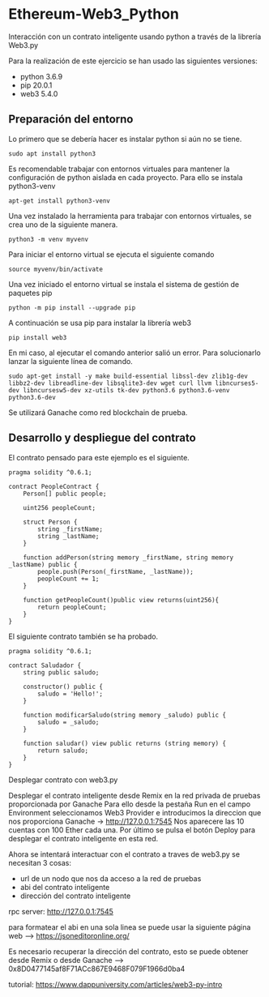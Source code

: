 # Ethereum-Web3_Python
Interacción con un contrato inteligente usando python a través de la librería Web3.py

Para la realización de este ejercicio se han usado las siguientes versiones:
- python 3.6.9
- pip 20.0.1
- web3 5.4.0

## Preparación del entorno
Lo  primero que se debería hacer es instalar python si aún no se tiene.
```
sudo apt install python3
```

Es recomendable trabajar con entornos virtuales para mantener la configuración de python aislada en cada proyecto. Para ello se instala python3-venv
```
apt-get install python3-venv
```

Una vez instalado la herramienta para trabajar con entornos virtuales, se crea uno de la siguiente manera.
```
python3 -m venv myvenv
```

Para iniciar el entorno virtual se ejecuta el siguiente comando
```
source myvenv/bin/activate
```

Una vez iniciado el entorno virtual se instala el sistema de gestión de paquetes pip
```
python -m pip install --upgrade pip
```

A continuación se usa pip para instalar la librería web3
```
pip install web3
```

En mi caso, al ejecutar el comando anterior salió un error. Para solucionarlo lanzar la siguiente línea de comando.
```
sudo apt-get install -y make build-essential libssl-dev zlib1g-dev libbz2-dev libreadline-dev libsqlite3-dev wget curl llvm libncurses5-dev libncursesw5-dev xz-utils tk-dev python3.6 python3.6-venv python3.6-dev
```

Se utilizará Ganache como red blockchain de prueba.

## Desarrollo y despliegue del contrato

El contrato pensado para este ejemplo es el siguiente.

```
pragma solidity ^0.6.1;

contract PeopleContract {
    Person[] public people;
    
    uint256 peopleCount;
    
    struct Person {
        string _firstName;
        string _lastName;
    }
    
    function addPerson(string memory _firstName, string memory _lastName) public {
        people.push(Person(_firstName, _lastName));
        peopleCount += 1;
    }
    
    function getPeopleCount()public view returns(uint256){
        return peopleCount;
    } 
}
```
El siguiente contrato también se ha probado.
```
pragma solidity ^0.6.1;

contract Saludador {
    string public saludo;
    
    constructor() public {
        saludo = 'Hello!';
    }
    
    function modificarSaludo(string memory _saludo) public {
        saludo = _saludo;
    }
    
    function saludar() view public returns (string memory) {
        return saludo;
    } 
}
```


Desplegar contrato con web3.py

Desplegar el contrato inteligente desde Remix en la red privada de pruebas proporcionada por Ganache
Para ello desde la pestaña Run en el campo Environment seleccionamos Web3 Provider e introducimos la direccion que nos proporciona Ganache -> http://127.0.0.1:7545
Nos aparecere las 10 cuentas con 100 Ether cada una.
Por último se pulsa el botón Deploy para desplegar el contrato inteligente en esta red.


Ahora se intentará interactuar con el contrato a traves de web3.py
se necesitan 3 cosas:
- url de un nodo que nos da acceso a la red de pruebas
- abi del contrato inteligente
- dirección del contrato inteligente

rpc server: http://127.0.0.1:7545

para formatear el abi en una sola linea se puede usar la siguiente página web --> https://jsoneditoronline.org/

Es necesario recuperar la dirección del contrato, esto se puede obtener desde Remix o desde Ganache --> 0x8D0477145af8F71ACc867E9468F079F1966d0ba4








tutorial: https://www.dappuniversity.com/articles/web3-py-intro

